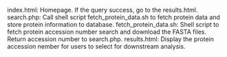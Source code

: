 index.html: Homepage. If the query success, go to the results.html.
search.php: Call shell script fetch_protein_data.sh to fetch protein data and store protein information to database.
fetch_protein_data.sh: Shell script to fetch protein accession number search and download the FASTA files. Return accession number to search.php.
results.html: Display the protein accession nember for users to select for downstream analysis.
